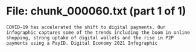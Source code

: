 ﻿# File: chunk_000060.txt (part 1 of 1)
```
COVID-19 has accelerated the shift to digital payments. Our infographic captures some of the trends including the boom in online shopping, strong uptake of digital wallets and the rise in P2P payments using a PayID. Digital Economy 2021 Infographic
```

